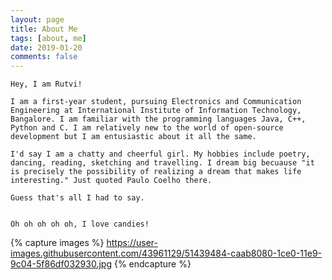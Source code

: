 ```yaml
---
layout: page
title: About Me
tags: [about, me]
date: 2019-01-20
comments: false
---
```


    Hey, I am Rutvi! 
    
    I am a first-year student, pursuing Electronics and Communication Engineering at International Institute of Information Technology, Bangalore. I am familiar with the programming languages Java, C++, Python and C. I am relatively new to the world of open-source development but I am entusiastic about it all the same.
    
    I'd say I am a chatty and cheerful girl. My hobbies include poetry, dancing, reading, sketching and travelling. I dream big becuause "it is precisely the possibility of realizing a dream that makes life interesting." Just quoted Paulo Coelho there.
    
    Guess that's all I had to say. 
    
    
    Oh oh oh oh oh, I love candies!
    
{% capture images %}
    https://user-images.githubusercontent.com/43961129/51439484-caab8080-1ce0-11e9-9c04-5f86df032930.jpg
{% endcapture %}



    
    

